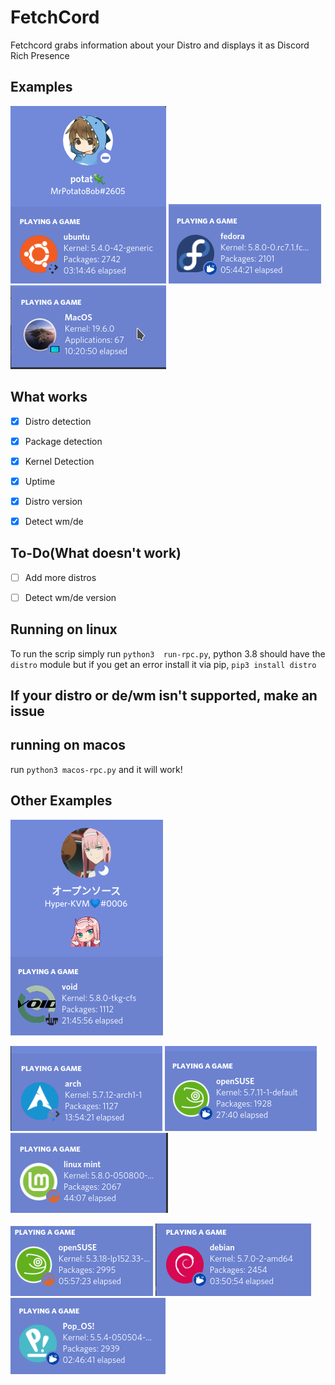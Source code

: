 # FetchCord

Fetchcord grabs information about your Distro and displays it as Discord Rich Presence

## Examples
![ubunt_example.png](Examples/ubunt_example.png) ![fedora example](Examples/fedora.png) ![macos](Examples/mac.gif)
## What works

- [x] Distro detection

- [x] Package detection

- [x] Kernel Detection

- [x] Uptime

- [x] Distro version
- [x] Detect wm/de

## To-Do(What doesn't work)

- [ ] Add more distros

- [ ] Detect wm/de version


## Running on linux

To run the scrip simply run `python3  run-rpc.py`, python 3.8 should have the `distro` module but if you get an error install it via pip, `pip3 install distro`
## If your distro or de/wm isn't supported, make an issue

## running on macos
run `python3 macos-rpc.py` and it will work!

##  Other Examples

![void](Examples/void.png) 

![arch example](Examples/Arch.png) ![suse2](Examples/Suse2.png) ![mint](Examples/mint.png)

![suse-example.png](Examples/suse_example.png) ![debian example](Examples/debian.png) ![pop](Examples/pop.png)

